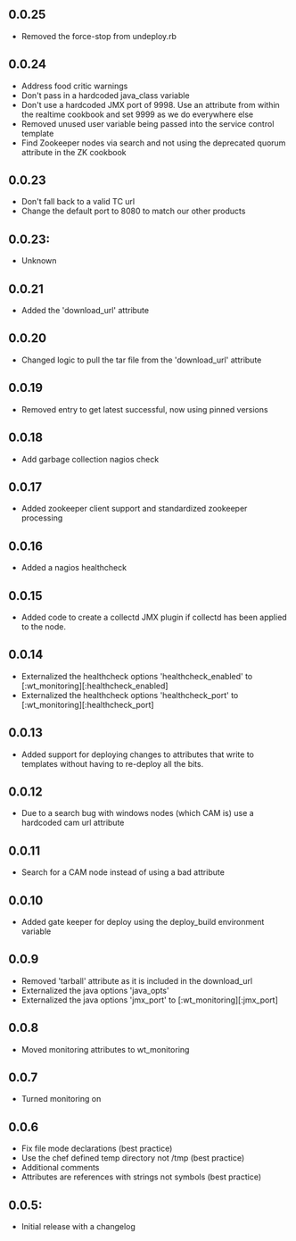 ## 0.0.25
* Removed the force-stop from undeploy.rb

## 0.0.24
* Address food critic warnings
* Don't pass in a hardcoded java_class variable
* Don't use a hardcoded JMX port of 9998.  Use an attribute from within the realtime cookbook and set 9999 as we do everywhere else
* Removed unused user variable being passed into the service control template
* Find Zookeeper nodes via search and not using the deprecated quorum attribute in the ZK cookbook

## 0.0.23
* Don't fall back to a valid TC url
* Change the default port to 8080 to match our other products

## 0.0.23:
* Unknown

## 0.0.21
* Added the 'download_url' attribute

## 0.0.20
* Changed logic to pull the tar file from the 'download_url' attribute

## 0.0.19
* Removed entry to get latest successful, now using pinned versions

## 0.0.18
* Add garbage collection nagios check

## 0.0.17
* Added zookeeper client support and standardized zookeeper processing

## 0.0.16
* Added a nagios healthcheck

## 0.0.15
* Added code to create a collectd JMX plugin if collectd has been applied to the node.

## 0.0.14
* Externalized the healthcheck options 'healthcheck_enabled' to [:wt_monitoring][:healthcheck_enabled]
* Externalized the healthcheck options 'healthcheck_port' to [:wt_monitoring][:healthcheck_port]

## 0.0.13
* Added support for deploying changes to attributes that write to templates without having to re-deploy all the bits.

## 0.0.12
* Due to a search bug with windows nodes (which CAM is) use a hardcoded cam url attribute

## 0.0.11
* Search for a CAM node instead of using a bad attribute

## 0.0.10
* Added gate keeper for deploy using the deploy_build environment variable

## 0.0.9
* Removed 'tarball' attribute as it is included in the download_url
* Externalized the java options 'java_opts'
* Externalized the java options 'jmx_port' to [:wt_monitoring][:jmx_port]

## 0.0.8
* Moved monitoring attributes to wt_monitoring

## 0.0.7
* Turned monitoring on

## 0.0.6
* Fix file mode declarations (best practice)
* Use the chef defined temp directory not /tmp (best practice)
* Additional comments
* Attributes are references with strings not symbols (best practice)

## 0.0.5:
* Initial release with a changelog